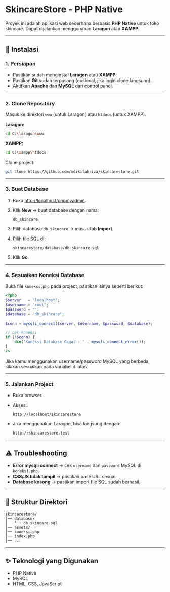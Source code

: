 # SkincareStore - PHP Native

Proyek ini adalah aplikasi web sederhana berbasis **PHP Native** untuk toko skincare.
Dapat dijalankan menggunakan **Laragon** atau **XAMPP**.

---

## 🚀 Instalasi

### 1. Persiapan

* Pastikan sudah menginstal **Laragon** atau **XAMPP**.
* Pastikan **Git** sudah terpasang (opsional, jika ingin clone langsung).
* Aktifkan **Apache** dan **MySQL** dari control panel.

---

### 2. Clone Repository

Masuk ke direktori `www` (untuk Laragon) atau `htdocs` (untuk XAMPP).

**Laragon:**

```bash
cd C:\laragon\www
```

**XAMPP:**

```bash
cd C:\xampp\htdocs
```

Clone project:

```bash
git clone https://github.com/mdikifahriza/skincarestore.git
```

---

### 3. Buat Database

1. Buka [http://localhost/phpmyadmin](http://localhost/phpmyadmin).
2. Klik **New** → buat database dengan nama:

   ```
   db_skincare
   ```
3. Pilih database `db_skincare` → masuk tab **Import**.
4. Pilih file SQL di:

   ```
   skincarestore/database/db_skincare.sql
   ```
5. Klik **Go**.

---

### 4. Sesuaikan Koneksi Database

Buka file `koneksi.php` pada project, pastikan isinya seperti berikut:

```php
<?php
$server   = "localhost";
$username = "root";
$password = "";
$database = "db_skincare";

$conn = mysqli_connect($server, $username, $password, $database);

// cek koneksi
if (!$conn) {
    die('Koneksi Database Gagal : ' . mysqli_connect_error());
}
?>
```

Jika kamu menggunakan username/password MySQL yang berbeda, silakan sesuaikan pada variabel di atas.

---

### 5. Jalankan Project

* Buka browser.
* Akses:

  ```
  http://localhost/skincarestore
  ```
* Jika menggunakan Laragon, bisa langsung dengan:

  ```
  http://skincarestore.test
  ```

---

## ⚠️ Troubleshooting

* **Error mysqli connect** → cek `username` dan `password` MySQL di `koneksi.php`.
* **CSS/JS tidak tampil** → pastikan base URL sesuai.
* **Database kosong** → pastikan import file SQL sudah berhasil.

---

## 📂 Struktur Direktori

```
skincarestore/
│── database/
│   └── db_skincare.sql
│── assets/
│── koneksi.php
│── index.php
│── ...
```

---

## ✨ Teknologi yang Digunakan

* PHP Native
* MySQL
* HTML, CSS, JavaScript

